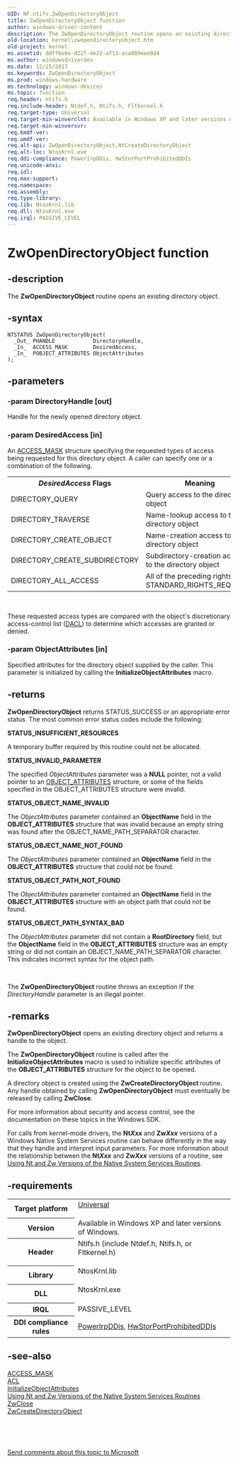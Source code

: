 ```yaml
---
UID: NF.ntifs.ZwOpenDirectoryObject
title: ZwOpenDirectoryObject function
author: windows-driver-content
description: The ZwOpenDirectoryObject routine opens an existing directory object.
old-location: kernel\zwopendirectoryobject.htm
old-project: kernel
ms.assetid: ddff6e6e-d22f-4e22-af13-aca889eee0d4
ms.author: windowsdriverdev
ms.date: 12/15/2017
ms.keywords: ZwOpenDirectoryObject
ms.prod: windows-hardware
ms.technology: windows-devices
ms.topic: function
req.header: ntifs.h
req.include-header: Ntdef.h, Ntifs.h, Fltkernel.h
req.target-type: Universal
req.target-min-winverclnt: Available in Windows XP and later versions of Windows.
req.target-min-winversvr: 
req.kmdf-ver: 
req.umdf-ver: 
req.alt-api: ZwOpenDirectoryObject,NtCreateDirectoryObject
req.alt-loc: NtosKrnl.exe
req.ddi-compliance: PowerIrpDDis, HwStorPortProhibitedDDIs
req.unicode-ansi: 
req.idl: 
req.max-support: 
req.namespace: 
req.assembly: 
req.type-library: 
req.lib: NtosKrnl.lib
req.dll: NtosKrnl.exe
req.irql: PASSIVE_LEVEL
---
```


# ZwOpenDirectoryObject function



## -description
The <b>ZwOpenDirectoryObject</b> routine opens an existing directory object. 



## -syntax

````
NTSTATUS ZwOpenDirectoryObject(
  _Out_ PHANDLE            DirectoryHandle,
  _In_  ACCESS_MASK        DesiredAccess,
  _In_  POBJECT_ATTRIBUTES ObjectAttributes
);
````


## -parameters

### -param DirectoryHandle [out]

Handle for the newly opened directory object. 


### -param DesiredAccess [in]

An <a href="https://msdn.microsoft.com/library/windows/hardware/ff540466">ACCESS_MASK</a> structure specifying the requested types of access being requested for this directory object. A caller can specify one or a combination of the following.

<table>
<tr>
<th><i>DesiredAccess</i> Flags</th>
<th>Meaning</th>
</tr>
<tr>
<td>
DIRECTORY_QUERY

</td>
<td>
Query access to the directory object

</td>
</tr>
<tr>
<td>
DIRECTORY_TRAVERSE

</td>
<td>
Name-lookup access to the directory object

</td>
</tr>
<tr>
<td>
DIRECTORY_CREATE_OBJECT

</td>
<td>
Name-creation access to the directory object

</td>
</tr>
<tr>
<td>
DIRECTORY_CREATE_SUBDIRECTORY

</td>
<td>
Subdirectory-creation access to the directory object

</td>
</tr>
<tr>
<td>
DIRECTORY_ALL_ACCESS

</td>
<td>
All of the preceding rights plus STANDARD_RIGHTS_REQUIRED.

</td>
</tr>
</table>
 

These requested access types are compared with the object's discretionary access-control list (<a href="ifsk.acl">DACL</a>) to determine which accesses are granted or denied.


### -param ObjectAttributes [in]

Specified attributes for the directory object supplied by the caller. This parameter is initialized by calling the <b>InitializeObjectAttributes</b> macro. 


## -returns
<b>ZwOpenDirectoryObject</b> returns STATUS_SUCCESS or an appropriate error status. The most common error status codes include the following: 
<dl>
<dt><b>STATUS_INSUFFICIENT_RESOURCES</b></dt>
</dl>A temporary buffer required by this routine could not be allocated. 
<dl>
<dt><b>STATUS_INVALID_PARAMETER</b></dt>
</dl>The specified <i>ObjectAttributes</i> parameter was a <b>NULL</b> pointer, not a valid pointer to an <a href="kernel.object_attributes">OBJECT_ATTRIBUTES</a> structure, or some of the fields specified in the OBJECT_ATTRIBUTES structure were invalid. 
<dl>
<dt><b>STATUS_OBJECT_NAME_INVALID</b></dt>
</dl>The <i>ObjectAttributes</i> parameter contained an <b>ObjectName</b> field in the <b>OBJECT_ATTRIBUTES</b> structure that was invalid because an empty string was found after the OBJECT_NAME_PATH_SEPARATOR character. 
<dl>
<dt><b>STATUS_OBJECT_NAME_NOT_FOUND</b></dt>
</dl>The <i>ObjectAttributes</i> parameter contained an <b>ObjectName</b> field in the <b>OBJECT_ATTRIBUTES</b> structure that could not be found. 
<dl>
<dt><b>STATUS_OBJECT_PATH_NOT_FOUND</b></dt>
</dl>The <i>ObjectAttributes</i> parameter contained an <b>ObjectName</b> field in the <b>OBJECT_ATTRIBUTES</b> structure with an object path that could not be found. 
<dl>
<dt><b>STATUS_OBJECT_PATH_SYNTAX_BAD</b></dt>
</dl>The <i>ObjectAttributes</i> parameter did not contain a <b>RootDirectory</b> field, but the <b>ObjectName</b> field in the <b>OBJECT_ATTRIBUTES</b> structure was an empty string or did not contain an OBJECT_NAME_PATH_SEPARATOR character. This indicates incorrect syntax for the object path. 

 

The <b>ZwOpenDirectoryObject</b> routine throws an exception if the <i>DirectoryHandle</i> parameter is an illegal pointer.


## -remarks
<b>ZwOpenDirectoryObject</b> opens an existing directory object and returns a handle to the object. 

The <b>ZwOpenDirectoryObject</b> routine is called after the <b>InitializeObjectAttributes</b> macro is used to initialize specific attributes of the <b>OBJECT_ATTRIBUTES</b> structure for the object to be opened. 

A directory object is created using the <b>ZwCreateDirectoryObject </b>routine<b>. </b>Any handle obtained by calling <b>ZwOpenDirectoryObject</b> must eventually be released by calling <b>ZwClose</b>. 

For more information about security and access control, see the documentation on these topics in the Windows SDK. 

For calls from kernel-mode drivers, the <b>Nt<i>Xxx</i></b> and <b>Zw<i>Xxx</i></b> versions of a Windows Native System Services routine can behave differently in the way that they handle and interpret input parameters. For more information about the relationship between the <b>Nt<i>Xxx</i></b> and <b>Zw<i>Xxx</i></b> versions of a routine, see <a href="https://msdn.microsoft.com/library/windows/hardware/ff565438">Using Nt and Zw Versions of the Native System Services Routines</a>.


## -requirements
<table>
<tr>
<th width="30%">
Target platform

</th>
<td width="70%">
<dl>
<dt><a href="http://go.microsoft.com/fwlink/p/?linkid=531356" target="_blank">Universal</a></dt>
</dl>
</td>
</tr>
<tr>
<th width="30%">
Version

</th>
<td width="70%">
Available in Windows XP and later versions of Windows. 

</td>
</tr>
<tr>
<th width="30%">
Header

</th>
<td width="70%">
<dl>
<dt>Ntifs.h (include Ntdef.h, Ntifs.h, or Fltkernel.h)</dt>
</dl>
</td>
</tr>
<tr>
<th width="30%">
Library

</th>
<td width="70%">
<dl>
<dt>NtosKrnl.lib</dt>
</dl>
</td>
</tr>
<tr>
<th width="30%">
DLL

</th>
<td width="70%">
<dl>
<dt>NtosKrnl.exe</dt>
</dl>
</td>
</tr>
<tr>
<th width="30%">
IRQL

</th>
<td width="70%">
PASSIVE_LEVEL

</td>
</tr>
<tr>
<th width="30%">
DDI compliance rules

</th>
<td width="70%">
<a href="devtest.wdm_powerirpddis">PowerIrpDDis</a>, <a href="devtest.storport_hwstorportprohibitedddis">HwStorPortProhibitedDDIs</a>
</td>
</tr>
</table>

## -see-also
<dl>
<dt>
<a href="https://msdn.microsoft.com/library/windows/hardware/ff540466">ACCESS_MASK</a>
</dt>
<dt>
<a href="ifsk.acl">ACL</a>
</dt>
<dt>
<a href="kernel.initializeobjectattributes">InitializeObjectAttributes</a>
</dt>
<dt>
<a href="https://msdn.microsoft.com/library/windows/hardware/ff565438">Using Nt and Zw Versions of the Native System Services Routines</a>
</dt>
<dt>
<a href="kernel.zwclose">ZwClose</a>
</dt>
<dt>
<a href="kernel.zwcreatedirectoryobject">ZwCreateDirectoryObject</a>
</dt>
</dl>
 

 

<a href="mailto:wsddocfb@microsoft.com?subject=Documentation%20feedback [kernel\kernel]:%20ZwOpenDirectoryObject routine%20 RELEASE:%20(12/15/2017)&amp;body=%0A%0APRIVACY STATEMENT%0A%0AWe use your feedback to improve the documentation. We don't use your email address for any other purpose, and we'll remove your email address from our system after the issue that you're reporting is fixed. While we're working to fix this issue, we might send you an email message to ask for more info. Later, we might also send you an email message to let you know that we've addressed your feedback.%0A%0AFor more info about Microsoft's privacy policy, see http://privacy.microsoft.com/en-us/default.aspx." title="Send comments about this topic to Microsoft">Send comments about this topic to Microsoft</a>

